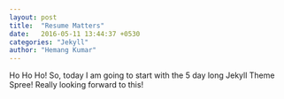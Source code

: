 ```yaml
---
layout: post
title:  "Resume Matters"
date:   2016-05-11 13:44:37 +0530
categories: "Jekyll"
author: "Hemang Kumar"
---
```


<span class="firstletter">H</span>o Ho Ho! So, today I am going to start with the 5 day long Jekyll Theme Spree!
Really looking forward to this! <i class="fa fa-smile"></i>
